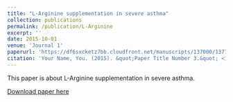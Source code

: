 ```yaml
---
title: "L-Arginine supplementation in severe asthma"
collection: publications
permalink: /publication/L-Arginine
excerpt: ''
date: 2015-10-01
venue: 'Journal 1'
paperurl: 'https://df6sxcketz7bb.cloudfront.net/manuscripts/137000/137777/cache/137777.2-20200707155717-covered-253bed37ca4c1ab43d105aefdf7b5536.pdf'
citation: 'Your Name, You. (2015). &quot;Paper Title Number 3.&quot; <i>Journal 1</i>. 1(3).'
---
```

This paper is about L-Arginine supplementation in severe asthma.

[Download paper here](https://df6sxcketz7bb.cloudfront.net/manuscripts/137000/137777/cache/137777.2-20200707155717-covered-253bed37ca4c1ab43d105aefdf7b5536.pdf)
